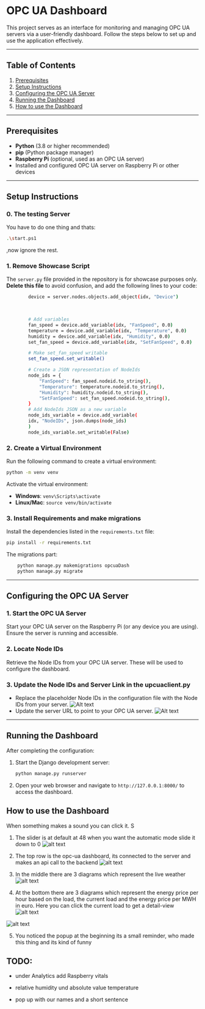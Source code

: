 # OPC UA Dashboard

This project serves as an interface for monitoring and managing OPC UA servers via a user-friendly dashboard. Follow the steps below to set up and use the application effectively.

---

## Table of Contents
1. [Prerequisites](#prerequisites)
2. [Setup Instructions](#setup-instructions)
3. [Configuring the OPC UA Server](#configuring-the-opc-ua-server)
4. [Running the Dashboard](#running-the-dashboard)
5. [How to use the Dashboard](#how-to-use-the-dashboard)

---

## Prerequisites

- **Python** (3.8 or higher recommended)
- **pip** (Python package manager)
- **Raspberry Pi** (optional, used as an OPC UA server)
- Installed and configured OPC UA server on Raspberry Pi or other devices

---

## Setup Instructions 
### 0. The testing Server
You have to do one thing and thats:
```bash
.\start.ps1
```
,now ignore the rest.
### 1. Remove Showcase Script
The `server.py` file provided in the repository is for showcase purposes only. **Delete this file** to avoid confusion, and add the following lines to your code:

```bash
        device = server.nodes.objects.add_object(idx, "Device")
        
        

        # Add variables
        fan_speed = device.add_variable(idx, "FanSpeed", 0.0)
        temperature = device.add_variable(idx, "Temperature", 0.0)
        humidity = device.add_variable(idx, "Humidity", 0.0)
        set_fan_speed = device.add_variable(idx, "SetFanSpeed", 0.0)

        # Make set_fan_speed writable
        set_fan_speed.set_writable()

        # Create a JSON representation of NodeIds
        node_ids = {
            "FanSpeed": fan_speed.nodeid.to_string(),
            "Temperature": temperature.nodeid.to_string(),
            "Humidity": humidity.nodeid.to_string(),
            "SetFanSpeed": set_fan_speed.nodeid.to_string(),
        }
        # Add NodeIds JSON as a new variable
        node_ids_variable = device.add_variable(
        idx, "NodeIDs", json.dumps(node_ids)
        )
        node_ids_variable.set_writable(False)
```

### 2. Create a Virtual Environment
Run the following command to create a virtual environment:
```bash
python -m venv venv
```
Activate the virtual environment:
- **Windows**: `venv\Scripts\activate`
- **Linux/Mac**: `source venv/bin/activate`

### 3. Install Requirements and make migrations
Install the dependencies listed in the `requirements.txt` file:
```bash
pip install -r requirements.txt
```


The migrations part:
```bash
    python manage.py makemigrations opcuaDash
    python manage.py migrate
```

---

## Configuring the OPC UA Server

### 1. Start the OPC UA Server
Start your OPC UA server on the Raspberry Pi (or any device you are using). Ensure the server is running and accessible.

### 2. Locate Node IDs
Retrieve the Node IDs from your OPC UA server. These will be used to configure the dashboard.

### 3. Update the Node IDs and Server Link in the upcuaclient.py
- Replace the placeholder Node IDs in the configuration file with the Node IDs from your server.
    ![Alt text](./Screenshot%202025-01-13%20075437.png)
- Update the server URL to point to your OPC UA server.
    ![Alt text](./Screenshot%202025-01-13%20075615.png)


---

## Running the Dashboard

After completing the configuration:
1. Start the Django development server:
   ```bash
   python manage.py runserver
   ```
2. Open your web browser and navigate to `http://127.0.0.1:8000/` to access the dashboard.



## How to use the Dashboard
When something makes a sound you can click it.
S
1. The slider is at default at 48 when you want the automatic mode slide it down to 0
![alt text](image.png)

2. The top row is the opc-ua dashboard, its connected to the server and makes an api call to the backend
![alt text](image-1.png)

3. In the middle there are 3 diagrams which represent the live weather
![alt text](image-2.png)

4. At the bottom there are 3 diagrams which represent the energy price per hour based on the load, the current load and the energy price per MWH in euro. Here you can click the current load to get a detail-view
![alt text](image-3.png)

![alt text](image-4.png)

5. You noticed the popup at the beginning its a small reminder, who made this thing and its kind of funny

## TODO: 

- under Analytics add Raspberry vitals

- relative humidity und absolute value temperature

- pop up with our names and a short sentence 
